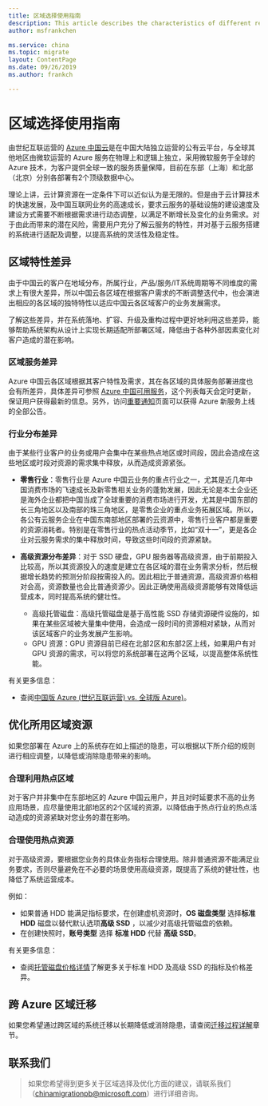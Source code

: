 ```yaml
---
title: 区域选择使用指南
description: This article describes the characteristics of different regions of Azure China and can help you choose the applicable region for your company.
author: msfrankchen

ms.service: china 
ms.topic: migrate
layout: ContentPage 
ms.date: 09/26/2019
ms.author: frankch

---
```


# 区域选择使用指南

由世纪互联运营的 [Azure 中国云](https://www.azure.cn/zh-cn/home/features/what-is-azure/)是在中国大陆独立运营的公有云平台，与全球其他地区由微软运营的 Azure 服务在物理上和逻辑上独立，采用微软服务于全球的 Azure 技术，为客户提供全球一致的服务质量保障，目前在东部（上海）和北部（北京）分别各部署有2个顶级数据中心。  

理论上讲，云计算资源在一定条件下可以近似认为是无限的。但是由于云计算技术的快速发展，及中国互联网业务的高速成长，要求云服务的基础设施的建设速度及建设方式需要不断根据需求进行动态调整，以满足不断增长及变化的业务需求。对于由此而带来的潜在风险，需要用户充分了解云服务的特性，并对基于云服务搭建的系统进行适配及调整，以提高系统的灵活性及稳定性。

## 区域特性差异

由于中国云的客户在地域分布，所属行业，产品/服务/IT系统周期等不同维度的需求上有很大差异，所以中国云各区域在根据客户需求的不断调整迭代中，也会演进出相应的各区域的独特特性以适应中国云各区域客户的业务发展需求。  

了解这些差异，并在系统落地、扩容、升级及重构过程中更好地利用这些差异，能够帮助系统架构从设计上实现长期适配所部署区域，降低由于各种外部因素变化对客户造成的潜在影响。

### 区域服务差异
Azure 中国云各区域根据其客户特性及需求，其在各区域的具体服务部署进度也会有所差异，具体差异可参照 [Azure 中国可用服务](https://www.azure.cn/zh-cn/home/features/products-by-region)，这个列表每天会定时更新，保证用户获得最新的信息。另外，访问[重要通知](https://www.azure.cn/zh-cn/what-is-new/)页面可以获得 Azure 新服务上线的全部公告。

### 行业分布差异
由于某些行业客户的业务或用户会集中在某些热点地区或时间段，因此会造成在这些地区或时段对资源的需求集中释放，从而造成资源紧张。

* **零售行业**：零售行业是 Azure 中国云业务的重点行业之一，尤其是近几年中国消费市场的飞速成长及新零售相关业务的蓬勃发展，因此无论是本土企业还是海外企业都把中国当成了全球重要的消费市场进行开发，尤其是中国东部的长三角地区以及南部的珠三角地区，是零售企业的重点业务拓展区域。所以，各公有云服务企业在中国东南部地区部署的云资源中，零售行业客户都是重要的资源消耗者。特别是在零售行业的热点活动季节，比如“双十一”，更是各企业对云服务需求的集中释放时间，导致这些时间段的资源紧缺。

* **高级资源分布差异**：对于 SSD 硬盘，GPU 服务器等高级资源，由于前期投入比较高，所以其资源投入的速度是建立在各区域的潜在业务需求分析，然后根据增长趋势的预测分阶段按需投入的。因此相比于普通资源，高级资源价格相对会高，资源数量也会比普通资源少。因此正确使用高级资源能够有效降低运营成本，同时提高系统的健壮性。
  * 高级托管磁盘：高级托管磁盘是基于高性能 SSD 存储资源硬件设施的，如果在某些区域被大量集中使用，会造成一段时间的资源相对紧缺，从而对该区域客户的业务发展产生影响。
  * GPU 资源：GPU 资源目前已经在北部2区和东部2区上线，如果用户有对 GPU 资源的需求，可以将您的系统部署在这两个区域，以提高整体系统性能。

有关更多信息：

* 查阅[中国版 Azure (世纪互联运营) vs. 全球版 Azure)](https://www.microsoft.com/china/azure/index.html)。

## 优化所用区域资源

如果您部署在 Azure 上的系统存在如上描述的隐患，可以根据以下所介绍的规则进行相应调整，以降低或消除隐患带来的影响。

### 合理利用热点区域

对于客户并非集中在东部地区的 Azure 中国云用户，并且对时延要求不高的业务应用场景，应尽量使用北部地区的2个区域的资源，以降低由于热点行业的热点活动造成的资源紧缺对您业务的潜在影响。

### 合理使用热点资源

对于高级资源，要根据您业务的具体业务指标合理使用。除非普通资源不能满足业务要求，否则尽量避免在不必要的场景使用高级资源，既提高了系统的健壮性，也降低了系统运营成本。  

例如：
* 如果普通 HDD 能满足指标要求，在创建虚机资源时，**OS 磁盘类型** 选择**标准 HDD** 磁盘以替代默认选项**高级 SSD** ，以减少对高级托管磁盘的依赖。
* 在创建快照时，**账号类型** 选择 **标准 HDD** 代替 **高级 SSD**。

有关更多信息：

* 查阅[托管磁盘价格详情](https://www.azure.cn/zh-cn/pricing/details/storage/managed-disks/)了解更多关于标准 HDD 及高级 SSD 的指标及价格差异。

## 跨 Azure 区域迁移

如果您希望通过跨区域的系统迁移以长期降低或消除隐患，请查阅[迁移过程详解](china-migration-process.md)章节。

## 联系我们

>如果您希望得到更多关于区域选择及优化方面的建议，请联系我们（chinamigrationpb@microsoft.com）进行详细咨询。
